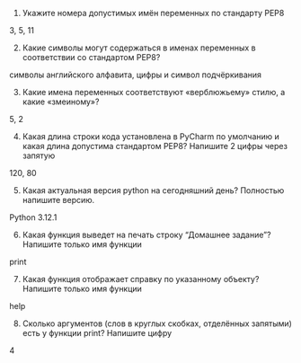 1. Укажите номера допустимых имён переменных по стандарту PEP8

3, 5, 11

2. Какие символы могут содержаться в именах переменных в соответствии со стандартом PEP8?

символы английского алфавита, цифры и символ подчёркивания

3. Какие имена переменных соответствуют «верблюжьему» стилю, а какие «змеиному»?

5, 2

4. Какая длина строки кода установлена в PyCharm по умолчанию и какая длина допустима стандартом PEP8? Напишите 2 цифры через запятую 

120, 80

5. Какая актуальная версия python на сегодняшний день? Полностью напишите версию.

Python 3.12.1

6. Какая функция выведет на печать строку “Домашнее задание”? Напишите только имя функции

print

7. Какая функция отображает справку по указанному объекту? Напишите только имя функции

help

8. Сколько аргументов (слов в круглых скобках, отделённых запятыми) есть у функции print? Напишите цифру

4